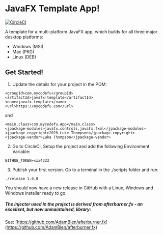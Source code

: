 # JavaFX Template App!

[![CircleCI](https://circleci.com/gh/luketn/javafx-template.svg?style=svg)](https://circleci.com/gh/luketn/javafx-template)

A template for a multi-platform JavaFX app, which builds for all three major desktop platforms:
- Windows (MSI)
- Mac (PKG)
- Linux (DEB)

## Get Started!

1. Update the details for your project in the POM:

```
<groupId>com.mycodefu</groupId>
<artifactId>javafx-template</artifactId>
<name>javafx-template</name>
<url>https://mycodefu.com</url>
```
and
```
<main.class>com.mycodefu.App</main.class>
<jpackage-modules>javafx.controls,javafx.fxml</jpackage-modules>
<jpackage-copyright>2020 Luke Thompson</jpackage-copyright>
<jpackage-vendor>Luke Thompson</jpackage-vendor>
```

2. Go to CircleCI, Setup the project and add the following Environment Variable:
```
GITHUB_TOKEN=xxx4333
```

3. Publish your first version. Go to a terminal in the ./scripts folder and run:

```
./release 1.0.0
```

You should now have a new release in GitHub with a Linux, Windows and Windows installer ready to go.


##### The injector used in the project is derived from afterburner.fx - an excellent, but now unmaintained, library:
See: [https://github.com/AdamBien/afterburner.fx](https://github.com/AdamBien/afterburner.fx)

